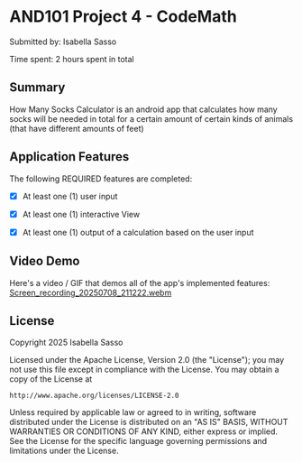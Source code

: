 # AND101 Project 4 - CodeMath

Submitted by: Isabella Sasso

Time spent: 2 hours spent in total

## Summary

How Many Socks Calculator is an android app that calculates how many socks will be needed in total for a certain amount of certain kinds of animals (that have different amounts of feet)

## Application Features

The following REQUIRED features are completed:

- [X] At least one (1) user input
- [X] At least one (1) interactive View
- [X] At least one (1) output of a calculation based on the user input


## Video Demo

Here's a video / GIF that demos all of the app's implemented features:
[Screen_recording_20250708_211222.webm](https://github.com/user-attachments/assets/1c9e2e00-b7bc-404b-a2d7-fb66916b8a19)



## License

Copyright 2025 Isabella Sasso

Licensed under the Apache License, Version 2.0 (the "License");
you may not use this file except in compliance with the License.
You may obtain a copy of the License at

    http://www.apache.org/licenses/LICENSE-2.0

Unless required by applicable law or agreed to in writing, software
distributed under the License is distributed on an "AS IS" BASIS,
WITHOUT WARRANTIES OR CONDITIONS OF ANY KIND, either express or implied.
See the License for the specific language governing permissions and
limitations under the License.

